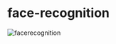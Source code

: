 # face-recognition
![facerecognition](https://user-images.githubusercontent.com/82250641/119454665-2a7e2000-bd0f-11eb-8f62-a4d1fc23fc07.jpg)
